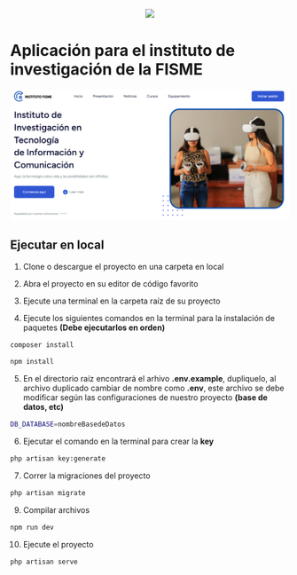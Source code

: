 <p align="center"><a href="https://laravel.com" target="_blank"><img src="https://raw.githubusercontent.com/laravel/art/master/logo-lockup/5%20SVG/2%20CMYK/1%20Full%20Color/laravel-logolockup-cmyk-red.svg" width="400"></a></p>

# Aplicación para el instituto de investigación de la FISME
![Img](https://github.com/SakNoelCode/Imagenes_Proyectos/blob/master/institute.png)


## Ejecutar en local
1. Clone o descargue el proyecto en una carpeta en local 

1. Abra el proyecto en su editor de código favorito

1. Ejecute una terminal en la carpeta raíz de su proyecto

1. Ejecute los siguientes comandos en la terminal para la instalación de paquetes **(Debe ejecutarlos en orden)**
```bash
composer install
```
```bash
npm install
```

5. En el directorio raíz encontrará el arhivo **.env.example**, dupliquelo, al archivo duplicado cambiar de nombre como **.env**, este archivo se debe modificar según las configuraciones de nuestro proyecto **(base de datos, etc)**
```bash
DB_DATABASE=nombreBasedeDatos
```

6. Ejecutar el comando en la terminal para crear la **key**
```bash
php artisan key:generate 
```

7. Correr la migraciones del proyecto
```bash
php artisan migrate
```

9. Compilar archivos
```bash
npm run dev
```

10. Ejecute el proyecto
```bash
php artisan serve
```